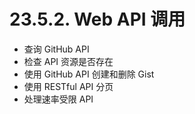 # 23.5.2. Web API 调用

- 查询 GitHub API
- 检查 API 资源是否存在
- 使用 GitHub API 创建和删除 Gist
- 使用 RESTful API 分页
- 处理速率受限 API
